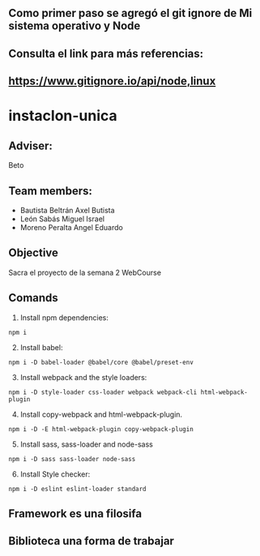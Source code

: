 <!-- En esta parte se comentara en gran parte lo que vaya haciendo como proyecto -->

## Como primer paso se agregó el git ignore de Mi sistema operativo y Node
## Consulta el link para más referencias:
## https://www.gitignore.io/api/node,linux

# instaclon-unica
## Adviser:
Beto
## Team members:
- Bautista Beltrán Axel Butista
- León Sabás Miguel Israel
- Moreno Peralta Angel Eduardo

## Objective
Sacra el proyecto de la semana 2 WebCourse

## Comands
1. Install npm dependencies:
```
npm i
```
2. Install babel:
```
npm i -D babel-loader @babel/core @babel/preset-env
```
3. Install webpack and the style loaders:
```
npm i -D style-loader css-loader webpack webpack-cli html-webpack-plugin
```
4. Install copy-webpack and html-webpack-plugin.
```
npm i -D -E html-webpack-plugin copy-webpack-plugin
```
5. Install sass, sass-loader and node-sass
```
npm i -D sass sass-loader node-sass
```

6. Install Style checker:
```
npm i -D eslint eslint-loader standard
```

## Framework es una filosifa
## Biblioteca una forma de trabajar